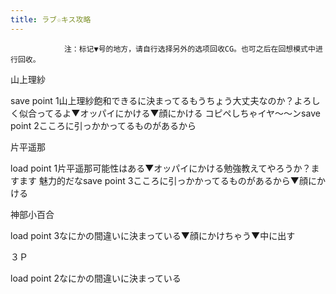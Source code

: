 ```yaml
---
title: ラブ☆キス攻略
---
```


                注：标记▼号的地方，请自行选择另外的选项回收CG。也可之后在回想模式中进行回收。

山上理紗

save point 1山上理紗飽和できるに決まってるもうちょう大丈夫なのか？よろしく似合ってるよ▼オッパイにかける▼顔にかける コピペしちゃイヤ～～ンsave point 2こころに引っかかってるものがあるから

片平遥那

load point 1片平遥那可能性はある▼オッパイにかける勉強教えてやろうか？ますます 魅力的だなsave point 3こころに引っかかってるものがあるから▼顔にかける

神部小百合

load point 3なにかの間違いに決まっている▼顔にかけちゃう▼中に出す

３Ｐ

load point 2なにかの間違いに決まっている
              
